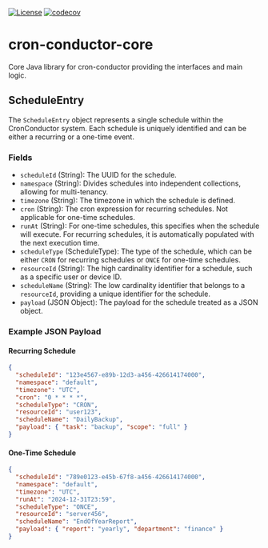 [![License](https://img.shields.io/badge/License-EPL%202.0-blue.svg)](https://www.eclipse.org/legal/epl-v20.html) [![codecov](https://codecov.io/gh/UnitVectorY-Labs/cron-conductor-core/graph/badge.svg?token=FU94BLZKXP)](https://codecov.io/gh/UnitVectorY-Labs/cron-conductor-core)

# cron-conductor-core

Core Java library for cron-conductor providing the interfaces and main logic.

## ScheduleEntry

The `ScheduleEntry` object represents a single schedule within the CronConductor system. Each schedule is uniquely identified and can be either a recurring or a one-time event.

### Fields

- `scheduleId` (String): The UUID for the schedule.
- `namespace` (String): Divides schedules into independent collections, allowing for multi-tenancy.
- `timezone` (String): The timezone in which the schedule is defined.
- `cron` (String): The cron expression for recurring schedules. Not applicable for one-time schedules.
- `runAt` (String): For one-time schedules, this specifies when the schedule will execute. For recurring schedules, it is automatically populated with the next execution time.
- `scheduleType` (ScheduleType): The type of the schedule, which can be either `CRON` for recurring schedules or `ONCE` for one-time schedules.
- `resourceId` (String): The high cardinality identifier for a schedule, such as a specific user or device ID.
- `scheduleName` (String): The low cardinality identifier that belongs to a `resourceId`, providing a unique identifier for the schedule.
- `payload` (JSON Object): The payload for the schedule treated as a JSON object.

### Example JSON Payload

#### Recurring Schedule

```json
{
  "scheduleId": "123e4567-e89b-12d3-a456-426614174000",
  "namespace": "default",
  "timezone": "UTC",
  "cron": "0 * * * *",
  "scheduleType": "CRON",
  "resourceId": "user123",
  "scheduleName": "DailyBackup",
  "payload": { "task": "backup", "scope": "full" }
}
```

#### One-Time Schedule

```json
{
  "scheduleId": "789e0123-e45b-67f8-a456-426614174000",
  "namespace": "default",
  "timezone": "UTC",
  "runAt": "2024-12-31T23:59",
  "scheduleType": "ONCE",
  "resourceId": "server456",
  "scheduleName": "EndOfYearReport",
  "payload": { "report": "yearly", "department": "finance" }
}
```
